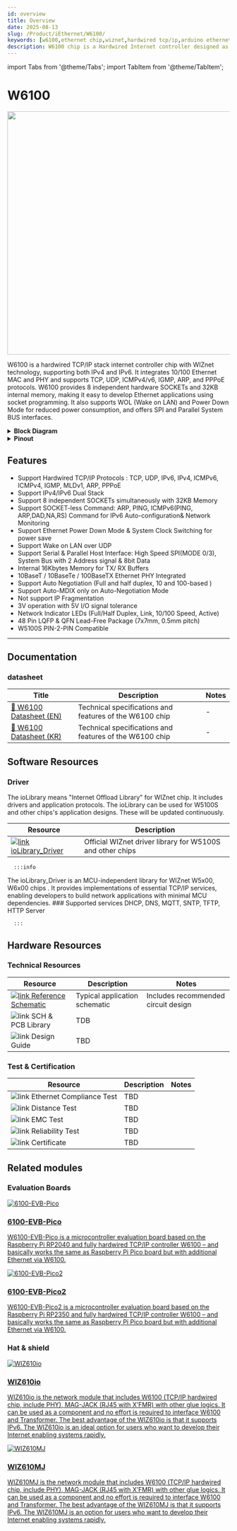 ```yaml
---
id: overview
title: Overview
date: 2025-08-13
slug: /Product/iEthernet/W6100/
keywords: [w6100,ethernet chip,wiznet,hardwired tcp/ip,arduino ethernet,pico ethernet]
description: W6100 chip is a Hardwired Internet controller designed as a full hardwired TCP/IP stack with WIZnet technology
---
```

import Tabs from '@theme/Tabs';
import TabItem from '@theme/TabItem';

# W6100
<div className="main_intro"> 
  <div className="main_intro_image">
        <img src="/img/products/w6100/w6100_7.jpg" width="550" />
  </div>
  <div className="w6100-text">
  <p>
W6100 is a hardwired TCP/IP stack internet controller chip with WIZnet technology, supporting both IPv4 and IPv6. It integrates 10/100 Ethernet MAC and PHY and supports TCP, UDP, ICMPv4/v6, IGMP, ARP, and PPPoE protocols. W6100 provides 8 independent hardware SOCKETs and 32KB internal memory, making it easy to develop Ethernet applications using socket programming. It also supports WOL (Wake on LAN) and Power Down Mode for reduced power consumption, and offers SPI and Parallel System BUS interfaces.
    </p>
  </div>
</div>



<details>
<summary><b>Block Diagram</b></summary> 

<img src="/img/products/w6100/w6100_block_diagram.png" alt="W6100_Block_Diagram" width="500"/>

</details>

<details>
<summary><b>Pinout</b></summary> 
Please refer to the datasheet.
</details>



## Features

  - Support Hardwired TCP/IP Protocols : TCP, UDP, IPv6, IPv4, ICMPv6,
    ICMPv4, IGMP, MLDv1, ARP, PPPoE
  - Support IPv4/IPv6 Dual Stack
  - Support 8 independent SOCKETs simultaneously with 32KB Memory
  - Support SOCKET-less Command: ARP, PING, ICMPv6(PING, ARP,DAD,NA,RS) Command for IPv6 Auto-configuration& Network Monitoring
  - Support Ethernet Power Down Mode & System Clock Switching for power save
  - Support Wake on LAN over UDP
  - Support Serial & Parallel Host Interface: High Speed SPI(MODE 0/3),
    System Bus with 2 Address signal & 8bit Data
  - Internal 16Kbytes Memory for TX/ RX Buffers
  - 10BaseT / 10BaseTe / 100BaseTX Ethernet PHY Integrated
  - Support Auto Negotiation (Full and half duplex, 10 and 100-based )
  - Support Auto-MDIX only on Auto-Negotiation Mode
  - Not support IP Fragmentation
  - 3V operation with 5V I/O signal tolerance
  - Network Indicator LEDs (Full/Half Duplex, Link, 10/100 Speed,
    Active)
  - 48 Pin LQFP & QFN Lead-Free Package (7x7mm, 0.5mm pitch)
  - W5100S PIN-2-PIN Compatible

-----

## Documentation

### datasheet 

| **Title** | **Description** | **Notes** |
| --------- | --------------- | --------- |
| [📄 W6100 Datasheet (EN)](/img/products/w6100/w6100_ds_v105e.pdf) | Technical specifications and features of the W6100 chip | - |
| [📄 W6100 Datasheet (KR)](/img/products/w6100/w6100_ds_v105k.pdf) | Technical specifications and features of the W6100 chip | - |


## Software Resources




<Tabs groupId="software"  queryString>
<TabItem value="driver" label="Driver" default >

### Driver
The ioLibrary means "Internet Offload Library" for WIZnet chip. It includes drivers and application protocols. The ioLibrary can be used for W5100S and other chips's application designs. These will be updated continuously.

| **Resource** | **Description** |
|--------------|-----------------|
| [![link](\img\link.png) ioLibrary_Driver][link-ioLibrary-Driver] | Official WIZnet driver library for W5100S and other chips |


      :::info

The ioLibrary_Driver is an MCU-independent library for WIZnet W5x00, W6x00 chips .
It provides implementations of essential TCP/IP services, enabling developers to build network applications with minimal MCU dependencies.
      ### Supported services
DHCP, DNS, MQTT, SNTP, TFTP, HTTP Server

      :::
  

</TabItem>


</Tabs>

## Hardware Resources

### Technical Resources

| **Resource**           | **Description**                | **Notes**                           |
|------------------------|--------------------------------|-------------------------------------|
| [![link](\img\link.png) Reference Schematic][link-w6100-ref-sch]    | Typical application schematic        | Includes recommended circuit design |
| ![link](\img\link.png) SCH & PCB Library      | TDB | |
| ![link](\img\link.png) Design Guide           | TBD | |

### Test & Certification

| **Resource**                | **Description**                        | **Notes**                      |
|-----------------------------|----------------------------------------|-------------------------------|
| ![link](\img\link.png) Ethernet Compliance Test | TBD |  |
| ![link](\img\link.png) Distance Test            | TBD |  |
| ![link](\img\link.png) EMC Test                 | TBD |  | 
| ![link](\img\link.png) Reliability Test         | TBD |  |
| ![link](\img\link.png) Certificate              | TBD |  |
## Related modules

<Tabs groupId="module" queryString>

<TabItem value="evb" label="Evaluation Boards" default >

### Evaluation Boards

<div className="link-card">
  <a
    href="/Product/iEthernet/W6100/w6100-evb-pico"
    target="_blank"
    rel="noopener noreferrer"
    className="link-card-content"
  >
  <img src="/img/products/w6100/w6100-EVB-PICO.png" alt="6100-EVB-Pico" />
    <div>
      <h3>6100-EVB-Pico</h3>
      <p>
W6100-EVB-Pico is a microcontroller evaluation board based on the Raspberry Pi RP2040 and fully hardwired TCP/IP controller W6100 – and basically works the same as Raspberry Pi Pico board but with additional Ethernet via W6100.
      </p>
    </div>
  </a>
</div>



<div className="link-card">
  <a
    href="/Product/iEthernet/W6100/w6100-evb-pico2"
    target="_blank"
    rel="noopener noreferrer"
    className="link-card-content"
  >
  <img src="/img/products/w6100/w6100-EVB-PICO2.png" alt="6100-EVB-Pico2" />
    <div>
      <h3>6100-EVB-Pico2</h3>
      <p>
W6100-EVB-Pico2 is a microcontroller evaluation board based on the Raspberry Pi RP2350 and fully hardwired TCP/IP controller W6100 – and basically works the same as Raspberry Pi Pico board but with additional Ethernet via W6100.
      </p>
    </div>
  </a>
</div>



</TabItem>

<TabItem value="hat" label="Hat & shield" >

### Hat & shield

<div className="link-card">
  <a
    href="/Product/ioModule/wiz610io"
    target="_blank"
    rel="noopener noreferrer"
    className="link-card-content"
  >
  <img src="/img/products/w6100/WIZ610io.png" alt="WIZ610io" />
    <div>
      <h3>WIZ610io</h3>
      <p>
WIZ610io is the network module that includes W6100 (TCP/IP hardwired chip, include PHY), MAG-JACK (RJ45 with X’FMR) with other glue logics. It can be used as a component and no effort is required to interface W6100 and Transformer. The best advantage of the WIZ610io is that it supports IPv6. The WIZ610io is an ideal option for users who want to develop their Internet enabling systems rapidly.
      </p>
    </div>
  </a>
</div>

<div className="link-card">
  <a
    href="/Product/ioModule/wiz610mj"
    target="_blank"
    rel="noopener noreferrer"
    className="link-card-content"
  >
  <img src="/img/products/w6100/WIZ610mj.png" alt="WIZ610MJ" />
    <div>
      <h3>WIZ610MJ</h3>
      <p>
WIZ610MJ is the network module that includes W6100 (TCP/IP hardwired chip, include PHY), MAG-JACK (RJ45 with X’FMR) with other glue logics. It can be used as a component and no effort is required to interface W6100 and Transformer. The best advantage of the WIZ610MJ is that it supports IPv6. The WIZ610MJ is an option for users who want to develop their Internet enabling systems rapidly.
      </p>
    </div>
  </a>
</div>

</TabItem>

</Tabs>





<!-- Chip current overview -->
[link-rp2040]: https://www.raspberrypi.org/products/rp2040/
[link-rp2350]: https://www.raspberrypi.com/products/rp2350/
[link-w5100s]: https://docs.wiznet.io/Product/iEthernet/W5100S/overview
[link-w5500]: https://docs.wiznet.io/Product/iEthernet/W5500/overview
[link-w6100]: https://docs.wiznet.io/Product/iEthernet/W6100/overview
[link-w6300]: https://docs.wiznet.io/Product/iEthernet/W6300/overview
[link-wiznet_ethernet_chips]: https://docs.wiznet.io/Product/iEthernet#product-family

<!-- Datasheet -->
[link-W5500-Datasheet]: https://docs.wiznet.io/Product/iEthernet/W5500/datasheet
[link-W5300-Datasheet]: https://docs.wiznet.io/img/products/w5300/W5300_DS_V134E.pdf
[link-W6300-Datasheet]: https://docs.wiznet.io/img/products/w6300/W6300%20DS_V100E.pdf
[link-W55RP20-Datasheet]: https://docs.wiznet.io/img/products/w55rp20/W55RP20_ds_v100e.pdf
[link-RP2040-Datasheet]: https://www.raspberrypi.com/documentation/microcontrollers/silicon.html#documentation
[link-W5100-Datasheet]: https://docs.wiznet.io/img/products/w5100/W5100_DS_V128E.pdf
[link-W5100S-Datasheet]: https://docs.wiznet.io/img/products/w5100s/w5100s-ds-v128e.pdf
[link-W7500x-Datasheet]: https://docs.wiznet.io/img/products/w7500/w7500x_ds_v110.pdf
[link-W7500x-Datasheet-Ref]: https://docs.wiznet.io/img/products/w7500/w7500x_rm_v112_20181017_.pdf
[link-W7500P-PHY-Datasheet]: http://www.bdtic.com/DataSheet/ICplus/IP101G_DS_R01_20121224.pdf

<!-- Technical Documents -->
[link-W5200-to-W5500-Migration-Sheet]: https://docs.wiznet.io/Product/iEthernet/W5500/migration-from-w5200
[link-W5300-W5100-Comparison-Sheet]: https://docs.wiznet.io/img/products/w5300/Comparison_Sheet_between_W5100_and_W5300_V1.1_kor.pdf
[link-W5100S-vs-W5100-Comparison-Sheet]: https://docs.wiznet.io/img/products/w5100s/application/w5100svsw5100_cs_v110e.pdf
[link-W5100-errata]: https://docs.wiznet.io/img/products/w5100/3150Aplus_5100_ES_V260E.pdf
[link-W5100S-errata]: https://docs.wiznet.io/img/products/w5100s/w5100s-errata-en-v100.pdf
[link-W7500P-errata]: https://docs.wiznet.io/img/products/w7500/w7500x_erratasheet_v120e.pdf
[link-W7500x-phy-access]: https://docs.wiznet.io/img/products/w7500p/ref_sch/how_to_access_phy_application_note_v100.pdf
[link-W7500x-NLB]: https://docs.wiznet.io/img/products/w7500/w7500_arp_problem_in_the_nlb.pdf

<!-- Library -->
[link-ioLibrary-Driver]: https://github.com/Wiznet/ioLibrary_Driver
[link-w55mh32-Driver]: https://gitee.com/wiznet-hk/W55MH32_reference_code/tree/master/Libraries/W55MH32Lib
[link-w55rp20-Driver-c/c++]: https://github.com/WIZnet-ioNIC/WIZnet-PICO-C
[link-w55rp20-Driver-micropython]: https://github.com/WIZnet-ioNIC/WIZnet-ioNIC-micropython
[link-w55rp20-Driver-arduino]: https://github.com/WIZnet-ioNIC/WIZnet-ioNIC-arduino-library
[link-w55rp20-Driver-circuitpython]: https://github.com/WIZnet-ioNIC/WIZnet-ioNIC-Circuitpython

<!-- Library examples -->
[link-example-aac]: https://github.com/Wiznet/ioLibrary_Driver/tree/master/Internet/AAC
[link-example-dhcp]: https://github.com/Wiznet/ioLibrary_Driver/tree/master/Internet/DHCP
[link-example-dhcp6]: https://github.com/Wiznet/ioLibrary_Driver/tree/master/Internet/DHCP6
[link-example-dns]: https://github.com/Wiznet/ioLibrary_Driver/tree/master/Internet/DNS
[link-example-mqtt]: https://github.com/Wiznet/ioLibrary_Driver/tree/master/Internet/MQTT
[link-example-snmp]: https://github.com/Wiznet/ioLibrary_Driver/tree/master/Internet/SNMP
[link-example-sntp]: https://github.com/Wiznet/ioLibrary_Driver/tree/master/Internet/SNTP
[link-example-tftp]: https://github.com/Wiznet/ioLibrary_Driver/tree/master/Internet/TFTP
[link-example-httpserver]: https://github.com/Wiznet/ioLibrary_Driver/tree/master/Internet/httpServer
[link-w55mh32-keil]: https://docs.wiznet.io/Product/iMCU/W55MH32/install_keil
[link-w55mh32-examples]: https://docs.wiznet.io/Product/iMCU/W55MH32/W55MH32_examples

<!-- Application Notes  -->
[download-W5300-Application-Note]: https://docs.wiznet.io/img/products/w5300/W5300_app_note.zip
[download-W5100-Application-Note]: https://docs.wiznet.io/img/products/w5100/W5100_Application_Note.zip
[link-W5100S-AppNote-ipraw]: https://docs.wiznet.io/img/products/w5100s/w5100s_an_ipraw_v100e.pdf
[link-W5100S-AppNote-pppoe]: https://docs.wiznet.io/img/products/w5100s/application/w5100s_an_pppoe_v100e.pdf
[link-W5100S-AppNote-slc]: https://docs.wiznet.io/img/products/w5100s/application/w5100s_an_slc_v100e.pdf
[link-W5100S-AppNote-interrupt]: https://docs.wiznet.io/img/products/w5100s/application/w5100s_an_interrupt_v100e.pdf

<!-- Hardware Resources -->
[download-W5300-Ref-Schematic]: https://docs.wiznet.io/img/products/w5300/W5300_ref_schematics(2010_2_12).zip
[link-w6100-ref-sch]: https://github.com/Wiznet/Hardware-Files-of-WIZnet/tree/master/02_iEthernet/W6100/Reference%20Schematic
[link-w6300-ref-sch]: https://github.com/Wiznet/Hardware-Files-of-WIZnet/tree/master/02_iEthernet/W6300/W6300-EVB-Pico_V100
[link-w55rp20-ref-sch]: https://github.com/Wiznet/Hardware-Files-of-WIZnet/tree/master/09_ioNIC
[link-w55rp20-dimension]: https://docs.wiznet.io/img/products/w55rp20-evb-pico/w55rp20-evb-pico-dimension.png
[download-W5100-Ref-Sch]: https://docs.wiznet.io/img/products/w5100/w5100_hardware.zip
[link-W5100S-Ref-Sch]: https://github.com/Wiznet/Hardware-Files-of-WIZnet/blob/master/02_iEthernet/W5100S/Reference%20Schematic/W5100S_Ref_Schematic_V120_use_trans.pdf
[link-W5100S-Ref-Ext]: https://github.com/Wiznet/Hardware-Files-of-WIZnet/blob/master/02_iEthernet/W5100S/Reference%20Schematic/W5100S_ext_Ref_Schematic_V100.pdf
[link-W5100S-Ref-Int]: https://github.com/Wiznet/Hardware-Files-of-WIZnet/blob/master/02_iEthernet/W5100S/Reference%20Schematic/W5100S_int_Ref_Schematic_V100.pdf
[link-W5100S-crystal]: https://docs.wiznet.io/img/products/w5100s/w5100s_crystal_selection_guide_v100e.pdf
[link-W5100S-reflow]: https://docs.wiznet.io/img/design_guide/reflow_profile/ir_reflow_profile.pdf
[link-W7500P-Ref-Sch]: https://github.com/Wiznet/Hardware-Files-of-WIZnet/blob/master/01_iMCU/W7500P/Reference%20Schematic/W7500P_Ref_Schematic_V130.pdf

<!-- Test & Certification -->
[download-W5100-Qual]: https://docs.wiznet.io/img/products/w5100/W5100_qual_report.zip

<!-- Related Boards -->
[link-W55MH32L-EVB]: https://docs.wiznet.io/Product/iMCU/W55MH32/W55MH32L-evb
[link-W55MH32Q-EVB]: https://docs.wiznet.io/Product/iMCU/W55MH32/W55MH32Q-evb
[link-w5500-ethernet-shield]: https://docs.wiznet.io/Product/Open-Source-Hardware/w5500_ethernet_shield_kor
[link-W5100S-Ethernet_Shield]: https://wiznetshop.io/product/detail.html?product_no=818&cate_no=57&display_group=1
[link-w55rp20-evb-pico]: https://docs.wiznet.io/Product/iMCU/W55RP20/w55rp20-evb-pico
[link-raspberry_pi_pico]: https://www.raspberrypi.com/products/raspberry-pi-pico/
[link-wiznet_ethernet_hat]: https://docs.wiznet.io/Product/Open-Source-Hardware/wiznet_ethernet_hat
[link-w5100s-evb-pico]: https://docs.wiznet.io/Product/iEthernet/W5100S/w5100s-evb-pico
[link-w5500-evb-pico]: https://docs.wiznet.io/Product/iEthernet/W5500/w5500-evb-pico
[link-w5500-evb-pico-poe]: https://docs.wiznet.io/Product/iEthernet/W5500/W5500-EVB-Pico-PoE
[link-w6100-evb-pico]: https://docs.wiznet.io/Product/iEthernet/W6100/w6100-evb-pico
[link-w6300-evb-pico]: https://docs.wiznet.io/Product/iEthernet/W6300/w6300-evb-pico
[link-w5500-evb-pico2]: https://docs.wiznet.io/Product/iEthernet/W5500/w5500-evb-pico2
[link-w5100s-evb-pico2]: https://docs.wiznet.io/Product/iEthernet/W5100S/w5100s-evb-pico2
[link-w5500-io]: https://docs.wiznet.io/Product/ioModule/W5500-io
[link-wiz550-io]: https://docs.wiznet.io/Product/ioModule/wiz550io
[link-wiz610-io]: https://docs.wiznet.io/Product/ioModule/wiz610io
[link-wiz610-mj]: https://docs.wiznet.io/Product/ioModule/wiz610mj
[link-wiz630-io]: https://docs.wiznet.io/Product/ioModule/wiz630io
[link-wiz810s-io]: https://docs.wiznet.io/Product/ioModule/wiz810sio
[link-wiz810s-mj]: https://docs.wiznet.io/Product/ioModule/wiz810smj
[link-wiz810-mj]: https://docs.wiznet.io/Product/ioModule/wiz810mj
[link-wiz811-mj]: https://docs.wiznet.io/Product/ioModule/wiz811mj
[link-wiz830-mj]: https://docs.wiznet.io/Product/ioModule/wiz830mj
[link-wiz850-io]: https://docs.wiznet.io/Product/ioModule/wiz850io
[link-wizarduino-m0-eth]: https://docs.wiznet.io/Product/Open-Source-Hardware/wizarduino_m0_eth_eng
[link-wiz750sr]: https://docs.wiznet.io/Product/S2E-Module/WIZ750SR
[link-wiz750sr-100]: https://docs.wiznet.io/Product/S2E-Module/WIZ750SR-1xx-Series/WIZ750SR-100
[link-wiz750sr-105]: https://docs.wiznet.io/Product/S2E-Module/WIZ750SR-1xx-Series/WIZ750SR-105
[link-wiz750sr-110]: https://docs.wiznet.io/Product/S2E-Module/WIZ750SR-1xx-Series/WIZ750SR-110
[link-wiz750sr-120]: https://docs.wiznet.io/Product/S2E-Module/WIZ752SR-12x-Series/WIZ752SR-120
[link-wiz750sr-125]: https://docs.wiznet.io/Product/S2E-Module/WIZ752SR-12x-Series/WIZ752SR-125
[link-wiz500sr-rp]: https://docs.wiznet.io/Product/S2E-Module/WIZ5xxSR-RP-Series/WIZ500SR-RP/overview
[link-wiz505sr-rp]: https://docs.wiznet.io/Product/S2E-Module/WIZ5xxSR-RP-Series/WIZ505SR-RP/overview
[link-wiz510sr-rp]: https://docs.wiznet.io/Product/S2E-Module/WIZ5xxSR-RP-Series/WIZ510SR-RP/overview
[link-wiz500sr-evb]: https://docs.wiznet.io/Product/S2E-Module/WIZ5xxSR-RP-Series/wiz500sr-rp-evb
[link-wiz505sr-rp-evb]: https://docs.wiznet.io/Product/S2E-Module/WIZ5xxSR-RP-Series/wiz505sr-rp-evb
[link-wiz550sr]: https://docs.wiznet.io/Product/S2E-Module/WIZ550SR
[link-w5500s2e-s1]: https://docs.wiznet.io/Product/S2E-Module/W5500S2E-S1
[link-w5500s2e-z1]: https://docs.wiznet.io/Product/S2E-Module/W5500S2E-Z1
[link-w7500s2e-r1]: https://docs.wiznet.io/Product/S2E-Module/W7500S2E-R1
[link-w232n]: https://docs.wiznet.io/Product/S2E-Module/Industrial/W232N-datasheet-en
[link-wizwiki-7500p]: https://docs.wiznet.io/Product/Mbed-WIZwiki-Platform/wizwiki-w7500p